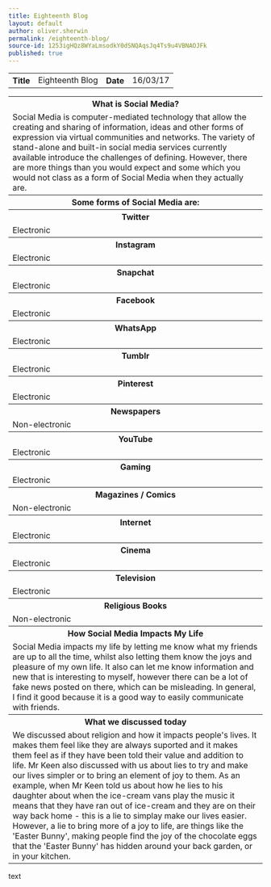 ```yaml
---
title: Eighteenth Blog
layout: default
author: oliver.sherwin
permalink: /eighteenth-blog/
source-id: 1253igHQz8WYaLmsodkY0dSNQAqsJq4Ts9u4VBNAOJFk
published: true
---
```

<table>
  <tr>
    <th>Title</th>
    <td>Eighteenth Blog</td>
    <th>Date</th>
    <td>16/03/17</td>
  </tr>
</table>


<table>
  <tr>
    <th>What is Social Media?</th>
  </tr>
  <tr>
    <td>
      Social Media is computer-mediated technology that allow the creating and sharing of information, ideas and other forms of expression via virtual communities and networks. The variety of stand-alone and built-in social media services currently available introduce the challenges of defining. However, there are more things than you would expect and some which you would not class as a form of Social Media when they actually are.
    </td>
  </tr>
  <tr>
    <th>Some forms of Social Media are:</th>
  </tr>
  <tr>
    <th>Twitter</th>
  </tr>
  <tr>
    <td>Electronic</td>
  </tr>
  <tr>
    <th>Instagram</th>
  </tr>
  <tr>
    <td>Electronic</td>
  </tr>
  <tr>
    <th>Snapchat</th>
  </tr>
  <tr>
    <td>Electronic</td>
  </tr>
  <tr>
    <th>Facebook</th>
  </tr>
  <tr>
    <td>Electronic</td>
  </tr>
  <tr>
    <th>WhatsApp</th>
  </tr>
  <tr>
    <td>Electronic</td>
  </tr>
  <tr>
    <th>Tumblr</th>
  </tr>
  <tr>
    <td>Electronic</td>
  </tr>
  <tr>
    <th>Pinterest</th>
  </tr>
  <tr>
    <td>Electronic</td>
  </tr>
  <tr>
    <th>Newspapers</th>
  </tr>
  <tr>
    <td>Non-electronic</td>
  </tr>
  <tr>
    <th>YouTube</th>
  </tr>
  <tr>
    <td>Electronic</td>
  </tr>
  <tr>
    <th>Gaming</th>
  </tr>
  <tr>
    <td>Electronic</td>
  </tr>
  <tr>
    <th>Magazines / Comics</th>
  </tr>
  <tr>
    <td>Non-electronic</td>
  </tr>
  <tr>
    <th>Internet</th>
  </tr>
  <tr>
    <td>Electronic</td>
  </tr>
  <tr>
    <th>Cinema</th>
  </tr>
  <tr>
    <td>Electronic</td>
  </tr>
  <tr>
    <th>Television</th>
  </tr>
  <tr>
    <td>Electronic</td>
  </tr>
  <tr>
    <th>Religious Books</th>
  </tr>
  <tr>
    <td>Non-electronic</td>
  <tr>
    <th>How Social Media Impacts My Life</th>
  </tr>
  <tr>
    <td>Social Media impacts my life by letting me know what my friends are up to all the time, whilst also letting them know the joys and pleasure of my own life. It also can let me know information and new that is interesting to myself, however there can be a lot of fake news posted on there, which can be misleading. In general, I find it good because it is a good way to easily communicate with friends.
    </td>
  </tr>
  <tr>
    <th>What we discussed today</th>
  </tr>
  <tr>
    <td>We discussed about religion and how it impacts people's lives. It makes them feel like they are always suported and it makes them feel as if they have been told their value and addition to life. Mr Keen also discussed with us about lies to try and make our lives simpler or to bring an element of joy to them. As an example, when Mr Keen told us about how he lies to his daughter about when the ice-cream vans play the music it means that they have ran out of ice-cream and they are on their way back home - this is a lie to simplay make our lives easier. However, a lie to bring more of a joy to life, are things like the 'Easter Bunny', making people find the joy of the chocolate eggs that the 'Easter Bunny' has hidden around your back garden, or in your kitchen.
    </td>
  </tr>
</table>


text
